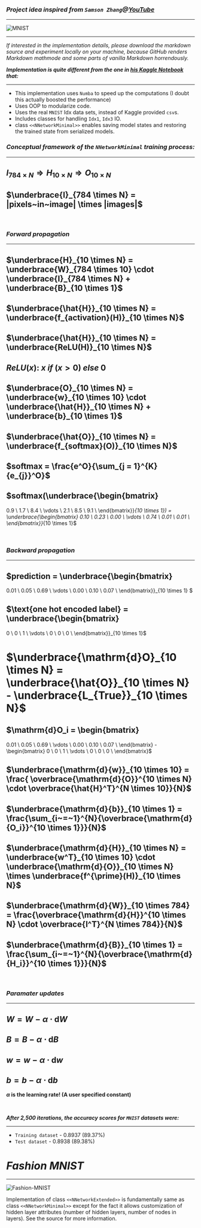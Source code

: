 ### ___Project idea inspired from `Samson Zhang`@[YouTube](https://www.youtube.com/watch?v=w8yWXqWQYmU)___
-------------
![MNIST](./images/MnistExamplesModified.png)      

-------------

_If interested in the implementation details, please download the markdown source and experiment locally on your machine, because GitHub renders Markdown mathmode and some parts of vanilla Markdown horrendously._


___Implementation is quite different from the one in [his Kaggle Notebook](https://www.kaggle.com/code/wwsalmon/simple-mnist-nn-from-scratch-numpy-no-tf-keras/notebook) that:___

--------------
- This implementation uses `Numba` to speed up the computations (I doubt this actually boosted the performance)
- Uses OOP to modularize code.
- Uses the real `MNIST` Idx data sets, instead of Kaggle provided `csv`s.
- Includes classes for handling `Idx1`, `Idx3` IO.
- class `<<NNetworkMinimal>>` enables saving model states and restoring the trained state from serialized models.


### ___Conceptual framework of the `NNetworkMinimal` training process:___
---------------------
## $I_{784 \times N} \Longrightarrow H_{10 \times N} \Longrightarrow O_{10 \times N}$
## $\underbrace{I}_{784 \times N} = |pixels~in~image| \times |images|$

<br>
                
### ___Forward propagation___
---------------------
## $\underbrace{H}_{10 \times N} = \underbrace{W}_{784 \times 10} \cdot \underbrace{I}_{784 \times N} + \underbrace{B}_{10 \times 1}$

## $\underbrace{\hat{H}}_{10 \times N} = \underbrace{f_{activation}(H)}_{10 \times N}$

## $\underbrace{\hat{H}}_{10 \times N} = \underbrace{ReLU(H)}_{10 \times N}$

## $ReLU(x): ~ x ~ if ~ (x > 0) ~ else ~ 0$

## $\underbrace{O}_{10 \times N} = \underbrace{w}_{10 \times 10} \cdot \underbrace{\hat{H}}_{10 \times N} + \underbrace{b}_{10 \times 1}$

## $\underbrace{\hat{O}}_{10 \times N} = \underbrace{f_{softmax}(O)}_{10 \times N}$

## $softmax = \frac{e^O}{\sum_{j = 1}^{K} {e_{j}}^O}$

## $softmax(\underbrace{\begin{bmatrix}
0.9 \\
1.7 \\
8.4 \\
\vdots \\
2.1 \\
8.5 \\
9.1 \\
\end{bmatrix}}_{10 \times 1}) = 
\underbrace{\begin{bmatrix}
0.10 \\
0.23 \\
0.00 \\
\vdots \\
0.74 \\
0.01 \\
0.01 \\
\end{bmatrix}}_{10 \times 1}$

<br>

### ___Backward propagation___
---------------

## $prediction = \underbrace{\begin{bmatrix}
0.01 \\
0.05 \\
0.69 \\
\vdots \\
0.00 \\
0.10 \\
0.07 \\
\end{bmatrix}}_{10 \times 1}
$

## $\text{one hot encoded label} = \underbrace{\begin{bmatrix}
0 \\
0 \\
1 \\
\vdots \\
0 \\
0 \\
0 \\
\end{bmatrix}}_{10 \times 1}$

# $\underbrace{\mathrm{d}O}_{10 \times N} = \underbrace{\hat{O}}_{10 \times N} - \underbrace{L_{True}}_{10 \times N}$

## $\mathrm{d}O_i = \begin{bmatrix}
0.01 \\
0.05 \\
0.69 \\
\vdots \\
0.00 \\
0.10 \\
0.07 \\
\end{bmatrix} - \begin{bmatrix}
0 \\
0 \\
1 \\
\vdots \\
0 \\
0 \\
0 \\
\end{bmatrix}$

## $\underbrace{\mathrm{d}{w}}_{10 \times 10} = \frac{  \overbrace{\mathrm{d}{O}}^{10 \times N} \cdot   \overbrace{\hat{H}^T}^{N \times 10}}{N}$

## $\underbrace{\mathrm{d}{b}}_{10 \times 1} =  \frac{\sum_{i~=~1}^{N}{\overbrace{\mathrm{d}{O_i}}^{10 \times 1}}}{N}$

## $\underbrace{\mathrm{d}{H}}_{10 \times N} = \underbrace{w^T}_{10 \times 10} \cdot \underbrace{\mathrm{d}{O}}_{10 \times N} \times \underbrace{f^{\prime}(H)}_{10 \times N}$

## $\underbrace{\mathrm{d}{W}}_{10 \times 784} = \frac{\overbrace{\mathrm{d}{H}}^{10 \times N} \cdot \overbrace{I^T}^{N \times 784}}{N}$

## $\underbrace{\mathrm{d}{B}}_{10 \times 1} = \frac{\sum_{i~=~1}^{N}{\overbrace{\mathrm{d}{H_i}}^{10 \times 1}}}{N}$

<br>

### ___Paramater updates___
---------------------
## $W = W - \alpha \cdot \mathrm{d}{W}$
## $B = B - \alpha \cdot \mathrm{d}{B}$
## $w = w - \alpha \cdot \mathrm{d}{w}$
## $b = b - \alpha \cdot \mathrm{d}{b}$

__$\alpha$ is the learning rate! (A user specified constant)__

<br>

___After 2,500 iterations, the accuracy scores for `MNIST` datasets were:___

-------------
- `Training dataset` - 0.8937 (89.37%)
- `Test dataset` - 0.8938 (89.38%)

# ___Fashion MNIST___
---------------

![Fashion-MNIST](./images/fashion-mnist-sprite.png)

Implementation of class `<<NNetworkExtended>>` is fundamentally same as class `<<NNetworkMinimal>>` except for the fact it allows customization of hidden layer attributes (number of hidden layers, number of nodes in layers). See the source for more information.
